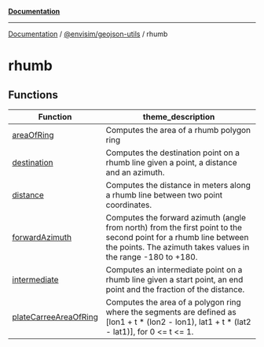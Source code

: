[**Documentation**](../../../README.md)

---

[Documentation](../../../README.md) / [@envisim/geojson-utils](../README.md) / rhumb

# rhumb

## Functions

| Function                                                    | theme_description                                                                                                                                                                 |
| ----------------------------------------------------------- | --------------------------------------------------------------------------------------------------------------------------------------------------------------------------------- |
| [areaOfRing](functions/areaOfRing.md)                       | Computes the area of a rhumb polygon ring                                                                                                                                         |
| [destination](functions/destination.md)                     | Computes the destination point on a rhumb line given a point, a distance and an azimuth.                                                                                          |
| [distance](functions/distance.md)                           | Computes the distance in meters along a rhumb line between two point coordinates.                                                                                                 |
| [forwardAzimuth](functions/forwardAzimuth.md)               | Computes the forward azimuth (angle from north) from the first point to the second point for a rhumb line between the points. The azimuth takes values in the range -180 to +180. |
| [intermediate](functions/intermediate.md)                   | Computes an intermediate point on a rhumb line given a start point, an end point and the fraction of the distance.                                                                |
| [plateCarreeAreaOfRing](functions/plateCarreeAreaOfRing.md) | Computes the area of a polygon ring where the segments are defined as [lon1 + t * (lon2 - lon1), lat1 + t * (lat2 - lat1)], for 0 <= t <= 1.                                      |
